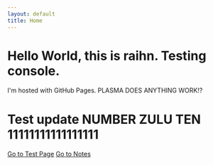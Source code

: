 ```yaml
---
layout: default
title: Home
---
```



# Hello World, this is raihn. Testing console.
I'm hosted with GitHub Pages.  PLASMA DOES ANYTHING WORK!?

# Test update NUMBER ZULU TEN 11111111111111111

[Go to Test Page](test.html)
[Go to Notes](notes/)
